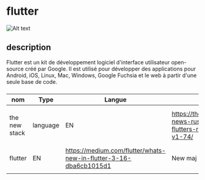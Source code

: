 # flutter

![Alt text](https://storage.googleapis.com/cms-storage-bucket/6a07d8a62f4308d2b854.svg)


## description 
Flutter est un kit de développement logiciel d'interface utilisateur open-source créé par Google. Il est utilisé pour développer des applications pour Android, iOS, Linux, Mac, Windows, Google Fuchsia et le web à partir d'une seule base de code.
### 

| **nom** | **Type** | **Langue** | **Lien** | **Description** | **Tags** | **Note** | 
|---------|----------|------------|----------|-----------------|----------|----------|
| the new stack|language |EN |https://thenewstack.io/dev-news-rust-on-android-flutters-release-and-rust-v1-74/ |Flutter fix un problème maintenant stable | #flutter #release|2/5  |
| flutter|EN|https://medium.com/flutter/whats-new-in-flutter-3-16-dba6cb1015d1 |New maj on flutter | #maj #3.16 #flutter| 4/5 |
| | | | | | | | |
